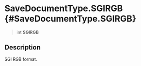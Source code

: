 SaveDocumentType.SGIRGB {#SaveDocumentType.SGIRGB}
=======================

> int **SGIRGB**

Description
-----------

SGI RGB format.
